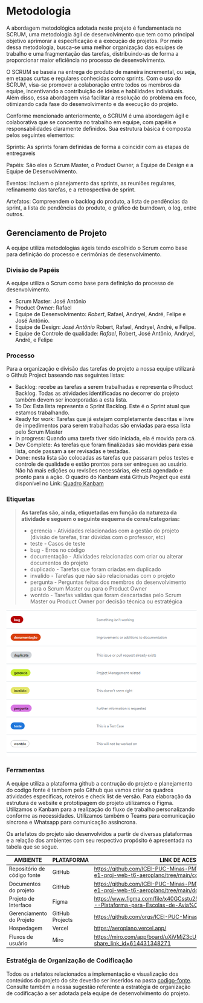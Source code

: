 # Metodologia

A abordagem metodológica adotada neste projeto é fundamentada no SCRUM, uma metodologia ágil de desenvolvimento que tem como principal objetivo aprimorar a especificação e a execução de projetos. Por meio dessa metodologia, busca-se uma melhor organização das equipes de trabalho e uma fragmentação das tarefas, distribuindo-as de forma a proporcionar maior eficiência no processo de desenvolvimento.

O SCRUM se baseia na entrega do produto de maneira incremental, ou seja, em etapas curtas e regulares conhecidas como sprints. Com o uso do SCRUM, visa-se promover a colaboração entre todos os membros da equipe, incentivando a contribuição de ideias e habilidades individuais. Além disso, essa abordagem visa facilitar a resolução do problema em foco, otimizando cada fase do desenvolvimento e da execução do projeto.

Conforme mencionado anteriormente, o SCRUM é uma abordagem ágil e colaborativa que se concentra no trabalho em equipe, com papéis e responsabilidades claramente definidos. Sua estrutura básica é composta pelos seguintes elementos:

Sprints: As sprints foram definidas de forma a coincidir com as etapas de entregaveis

Papéis: São eles o Scrum Master, o Product Owner, a Equipe de Design e a Equipe de Desenvolvimento.

Eventos: Incluem o planejamento das sprints, as reuniões regulares, refinamento das tarefas, e a retrospectiva de sprint.

Artefatos: Compreendem o backlog do produto, a lista de pendências da sprint, a lista de pendências do produto, o gráfico de burndown, o log, entre outros.

## Gerenciamento de Projeto

A equipe utiliza metodologias ágeis tendo escolhido o Scrum como base para definição do processo e cerimônias de desenvolvimento.

### Divisão de Papéis

A equipe utiliza o Scrum como base para definição do processo de desenvolvimento.

- Scrum Master: José Antônio
- Product Owner: Rafael
- Equipe de Desenvolvimento: _Robert_, Rafael, Andryel, André, Felipe e José Antônio.
- Equipe de Design: _José Antônio_ Robert, Rafael, Andryel, André, e Felipe.
- Equipe de Controle de qualidade: _Rafael_, Robert, José Antônio, Andryel, André, e Felipe

### Processo

Para a organização e divisão das tarefas do projeto a nossa equipe utilizará o Github Project baseando nas seguintes listas:

- Backlog: recebe as tarefas a serem trabalhadas e representa o Product Backlog. Todas as atividades identificadas no decorrer do projeto também devem ser incorporadas a esta lista.
- To Do: Esta lista representa o Sprint Backlog. Este é o Sprint atual que estamos trabalhando.
- Ready for work: Tarefas que já estejam completamente descritas e livre de impedimentos para serem trabalhadas são enviadas para essa lista pelo Scrum Master
- In progress: Quando uma tarefa tiver sido iniciada, ela é movida para cá.
- Dev Complete: As terefas que foram finalizadas são movidas para essa lista, onde passam a ser revisadas e testadas.
- Done: nesta lista são colocadas as tarefas que passaram pelos testes e controle de qualidade e estão prontos para ser entregues ao usuário. Não há mais edições ou revisões necessárias, ele está agendado e pronto para a ação.
  O quadro do Kanbam está Github Project que está disponível no Link: [Quadro Kanbam](https://github.com/orgs/ICEI-PUC-Minas-PMV-ADS/projects/649)

### Etiquetas

> **As tarefas são, ainda, etiquetadas em função da natureza da atividade e seguem o seguinte esquema de cores/categorias:**
>
> - gerencia - Atividades relacionadas com a gestão do projeto (divisão de tarefas, tirar dúvidas com o professor, etc)
> - teste - Casos de teste
> - bug - Erros no código
> - documentação - Atividades relacionadas com criar ou alterar documentos do projeto
> - duplicado - Tarefas que foram criadas em duplicado
> - invalido - Tarefas que não são relacionadas com o projeto
> - pergunta - Perguntas feitas dos membros do desenvolvimento para o Scrum Master ou para o Product Owner
> - wontdo - Tarefas validas que foram descartadas pelo Scrum Master ou Product Owner por decisão técnica ou estratégica

![Figura X - Tela do esquema de cores e categorias](/documentos/img/etiquetas.png "Tela do esquema de cores e categorias")

### Ferramentas

A equipe utiliza a plataforma github a contrução do projeto e planejamento do codigo fonte é tambem pelo Github que vamos criar os quadros atividades especificas, roteiros e check list de versão. Para elaboração da estrutura de website e prototipagem do projeto utilizamos o Figma. Utilizamos o Kanbam para a realização do fluxo de trabalho personalizando conforme as necessidades. Utilizamos também o Teams para comunicação síncrona e Whatsapp para comunicação assíncrona.

Os artefatos do projeto são desenvolvidos a partir de diversas plataformas e a relação dos ambientes com seu respectivo propósito é apresentada na tabela que se segue.

| AMBIENTE                    | PLATAFORMA      | LINK DE ACESSO                                                                                               |
| --------------------------- | --------------- | ------------------------------------------------------------------------------------------------------------ |
| Repositório de código fonte | GitHub          | <https://github.com/ICEI-PUC-Minas-PMV-ADS/pmv-ads-2023-2-e1-proj-web-t6-aeroplano/tree/main/codigo-fonte>   |
| Documentos do projeto       | GitHub          | <https://github.com/ICEI-PUC-Minas-PMV-ADS/pmv-ads-2023-2-e1-proj-web-t6-aeroplano/tree/main/documentos>     |
| Projeto de Interface        | Figma           | <https://www.figma.com/file/x40GCsstu2SYWbBmVL82Ru/Aeroplano---Plataforma-para-Escolas-de-Avia%C3%A7%C3%A3o> |
| Gerenciamento do Projeto    | GitHub Projects | <https://github.com/orgs/ICEI-PUC-Minas-PMV-ADS/projects/649>                                                |
| Hospedagem                  | Vercel          | <https://aeroplano.vercel.app/>                                                                              |
| Fluxos de usuário           | Miro            | <https://miro.com/app/board/uXjVMjZ3cU0=/?share_link_id=614431348271>                                        |

### Estratégia de Organização de Codificação

Todos os artefatos relacionados a implementação e visualização dos conteúdos do projeto do site deverão ser inseridos na pasta [codigo-fonte](https://github.com/ICEI-PUC-Minas-PMV-ADS/pmv-ads-2023-2-e1-proj-web-t6-aeroplano/tree/main/codigo-fonte). Consulte também a nossa sugestão referente a estratégia de organização de codificação a ser adotada pela equipe de desenvolvimento do projeto.
